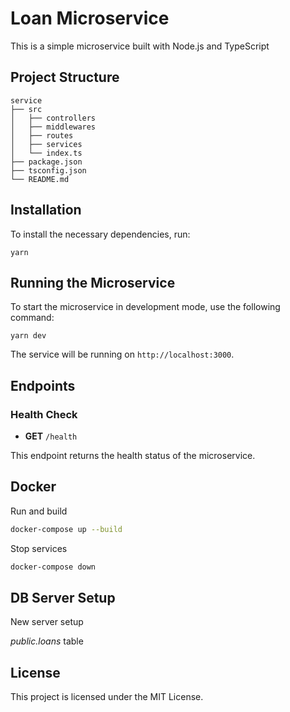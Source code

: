# Loan Microservice

This is a simple microservice built with Node.js and TypeScript

## Project Structure

```
service
├── src
│   ├── controllers
│   ├── middlewares
│   ├── routes
│   ├── services
│   └── index.ts
├── package.json
├── tsconfig.json
└── README.md
```

## Installation

To install the necessary dependencies, run:

```
yarn
```

## Running the Microservice

To start the microservice in development mode, use the following command:

```
yarn dev
```

The service will be running on `http://localhost:3000`.

## Endpoints

### Health Check

- **GET** `/health`

This endpoint returns the health status of the microservice.

## Docker

Run and build

```bash
docker-compose up --build
```

Stop services

```bash
docker-compose down
```

## DB Server Setup

New server setup

_public.loans_ table

## License

This project is licensed under the MIT License.
